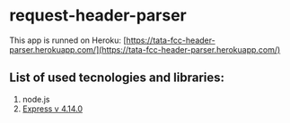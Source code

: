 # request-header-parser
This app is runned on Heroku: [https://tata-fcc-header-parser.herokuapp.com/](https://tata-fcc-header-parser.herokuapp.com/)

## List of used tecnologies and libraries:
1. node.js
1. [Express v 4.14.0](https://expressjs.com/)